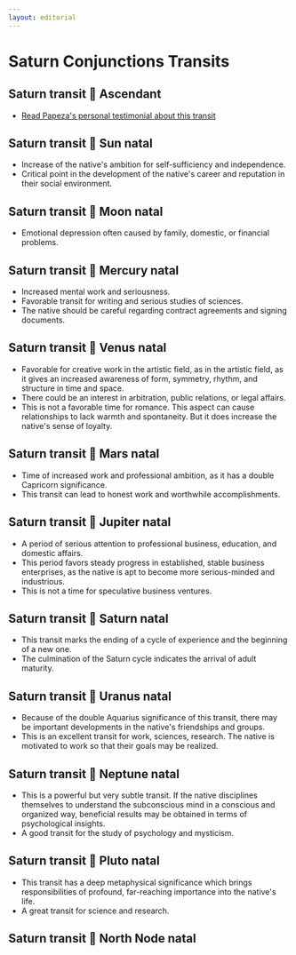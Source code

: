 ```yaml
---
layout: editorial
---
```


# Saturn Conjunctions Transits

## Saturn transit 🖤 Ascendant

* [Read Papeza's personal testimonial about this transit](../../../../../../planets/planets-as-focused-energy/saturn/saturn-transiting-ascendant.md)

## Saturn transit 🖤 Sun natal&#x20;

* Increase of the native's ambition for self-sufficiency and independence.
* Critical point in the development of the native's career and reputation in their social environment.

## Saturn transit 🖤 Moon natal&#x20;

* Emotional depression often caused by family, domestic, or financial problems.

## Saturn transit 🖤 Mercury natal&#x20;

* Increased mental work and seriousness.
* Favorable transit for writing and serious studies of sciences.
* The native should be careful regarding contract agreements and signing documents.

## Saturn transit 🖤 Venus natal&#x20;

* Favorable for creative work in the artistic field, as in the artistic field, as it gives an increased awareness of form, symmetry, rhythm, and structure in time and space.
* There could be an interest in arbitration, public relations, or legal affairs.
* This is not a favorable time for romance. This aspect can cause relationships to lack warmth and spontaneity. But it does increase the native's sense of loyalty.



## Saturn transit 🖤 Mars natal&#x20;

* Time of increased work and professional ambition, as it has a double Capricorn significance.
* This transit can lead to honest work and worthwhile accomplishments.

## Saturn transit 🖤 Jupiter natal&#x20;

* A period of serious attention to professional business, education, and domestic affairs.
* This period favors steady progress in established, stable business enterprises, as the native is apt to become more serious-minded and industrious.
* This is not a time for speculative business ventures.

## Saturn transit 🖤 Saturn natal&#x20;

* This transit marks the ending of a cycle of experience and the beginning of a new one.&#x20;
* The culmination of the Saturn cycle indicates the arrival of adult maturity.

## Saturn transit 🖤 Uranus natal&#x20;

* Because of the double Aquarius significance of this transit, there may be important developments in the native's friendships and groups.
* This is an excellent transit for work, sciences, research. The native is motivated to work so that their goals may be realized.

## Saturn transit 🖤 Neptune natal&#x20;

* This is a powerful but very subtle transit. If the native disciplines themselves to understand the subconscious mind in a conscious and organized way, beneficial results may be obtained in terms of psychological insights.
* A good transit for the study of psychology and mysticism.

## Saturn transit 🖤 Pluto natal&#x20;

* This transit has a deep metaphysical significance which brings responsibilities of profound, far-reaching importance into the native's life.
* A great transit for science and research.

## Saturn transit 🖤 North Node natal&#x20;
